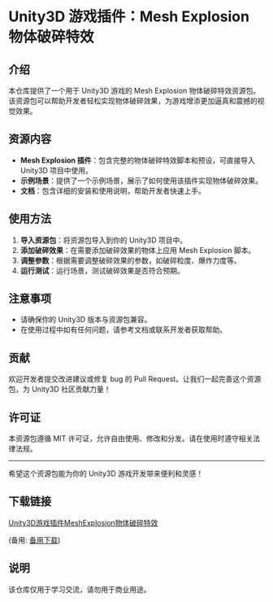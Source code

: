 # Unity3D 游戏插件：Mesh Explosion 物体破碎特效

## 介绍

本仓库提供了一个用于 Unity3D 游戏的 Mesh Explosion 物体破碎特效资源包。该资源包可以帮助开发者轻松实现物体破碎效果，为游戏增添更加逼真和震撼的视觉效果。

## 资源内容

- **Mesh Explosion 插件**：包含完整的物体破碎特效脚本和预设，可直接导入 Unity3D 项目中使用。
- **示例场景**：提供了一个示例场景，展示了如何使用该插件实现物体破碎效果。
- **文档**：包含详细的安装和使用说明，帮助开发者快速上手。

## 使用方法

1. **导入资源包**：将资源包导入到你的 Unity3D 项目中。
2. **添加破碎效果**：在需要添加破碎效果的物体上应用 Mesh Explosion 脚本。
3. **调整参数**：根据需要调整破碎效果的参数，如破碎粒度、爆炸力度等。
4. **运行测试**：运行场景，测试破碎效果是否符合预期。

## 注意事项

- 请确保你的 Unity3D 版本与资源包兼容。
- 在使用过程中如有任何问题，请参考文档或联系开发者获取帮助。

## 贡献

欢迎开发者提交改进建议或修复 bug 的 Pull Request。让我们一起完善这个资源包，为 Unity3D 社区贡献力量！

## 许可证

本资源包遵循 MIT 许可证，允许自由使用、修改和分发。请在使用时遵守相关法律法规。

---

希望这个资源包能为你的 Unity3D 游戏开发带来便利和灵感！

## 下载链接
[Unity3D游戏插件MeshExplosion物体破碎特效](https://pan.quark.cn/s/346e3575e373) 

(备用: [备用下载](https://pan.baidu.com/s/18YXwymIuJSHneBNoX8lSZA?pwd=1234))

## 说明

该仓库仅用于学习交流，请勿用于商业用途。
